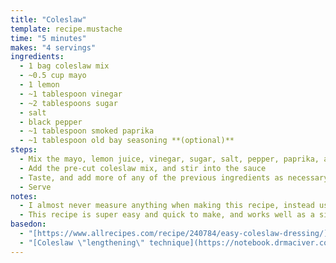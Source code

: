 ```yaml
---
title: "Coleslaw"
template: recipe.mustache
time: "5 minutes"
makes: "4 servings"
ingredients:
  - 1 bag coleslaw mix
  - ~0.5 cup mayo
  - 1 lemon
  - ~1 tablespoon vinegar
  - ~2 tablespoons sugar
  - salt
  - black pepper
  - ~1 tablespoon smoked paprika
  - ~1 tablespoon old bay seasoning **(optional)**
steps:
  - Mix the mayo, lemon juice, vinegar, sugar, salt, pepper, paprika, and old bay together in the bowl you're going to serve the coleslaw in
  - Add the pre-cut coleslaw mix, and stir into the sauce
  - Taste, and add more of any of the previous ingredients as necessary
  - Serve
notes:
  - I almost never measure anything when making this recipe, instead using the rough template above, then tasting the result and tweaking as necessary. The key is to balance the creaminess of the mayo with the acidity of the lemon juice + vinegar, and then season it to taste.
  - This recipe is super easy and quick to make, and works well as a side for meat based dishes like burgers, bbq, etc.
basedon:
  - "[https://www.allrecipes.com/recipe/240784/easy-coleslaw-dressing/](https://www.allrecipes.com/recipe/240784/easy-coleslaw-dressing/)"
  - "[Coleslaw \"lengthening\" technique](https://notebook.drmaciver.com/posts/2019-09-12-12:01.html)"
---
```

